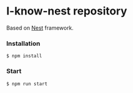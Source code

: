 # I-know-nest repository

Based on [Nest](https://github.com/kamilmysliwiec/nest) framework.

### Installation

```
$ npm install
```

### Start

```
$ npm run start
```
